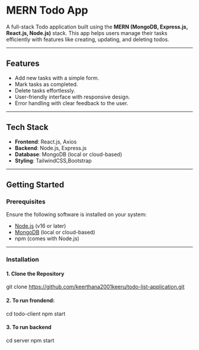 # MERN Todo App

A full-stack Todo application built using the **MERN (MongoDB, Express.js, React.js, Node.js)** stack. This app helps users manage their tasks efficiently with features like creating, updating, and deleting todos.

---

## Features
- Add new tasks with a simple form.
- Mark tasks as completed.
- Delete tasks effortlessly.
- User-friendly interface with responsive design.
- Error handling with clear feedback to the user.

---

## Tech Stack
- **Frontend**: React.js, Axios
- **Backend**: Node.js, Express.js
- **Database**: MongoDB (local or cloud-based)
- **Styling**: TailwindCSS,Bootstrap

---

## Getting Started

### Prerequisites
Ensure the following software is installed on your system:
- [Node.js](https://nodejs.org/) (v16 or later)
- [MongoDB](https://www.mongodb.com/) (local or cloud-based)
- npm (comes with Node.js)

---

### Installation

#### 1. Clone the Repository

git clone https://github.com/keerthana2001keeru/todo-list-application.git
#### 2. To run frondend:
 cd todo-client
 npm start
 #### 3. To run backend
 cd server
 npm start

